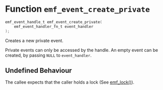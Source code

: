 # Function `emf_event_create_private`

```c
emf_event_handle_t emf_event_create_private(
    emf_event_handler_fn_t event_handler
);
```

Creates a new private event.

Private events can only be accessed by the handle.
An empty event can be created, by passing `NULL` to `event_handler`.

## Undefined Behaviour

The callee expects that the caller holds a lock (See [emf_lock()](./fn.emf_lock.md)).
